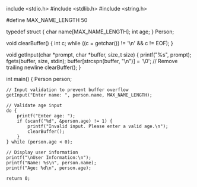 include <stdio.h>
#include <stdlib.h>
#include <string.h>

#define MAX_NAME_LENGTH 50

typedef struct {
    char name[MAX_NAME_LENGTH];
    int age;
} Person;

void clearBuffer() {
    int c;
    while ((c = getchar()) != '\n' && c != EOF);
}

void getInput(char *prompt, char *buffer, size_t size) {
    printf("%s", prompt);
    fgets(buffer, size, stdin);
    buffer[strcspn(buffer, "\n")] = '\0';  // Remove trailing newline
    clearBuffer();
}

int main() {
    Person person;

    // Input validation to prevent buffer overflow
    getInput("Enter name: ", person.name, MAX_NAME_LENGTH);

    // Validate age input
    do {
        printf("Enter age: ");
        if (scanf("%d", &person.age) != 1) {
            printf("Invalid input. Please enter a valid age.\n");
            clearBuffer();
        }
    } while (person.age < 0);

    // Display user information
    printf("\nUser Information:\n");
    printf("Name: %s\n", person.name);
    printf("Age: %d\n", person.age);

    return 0;
